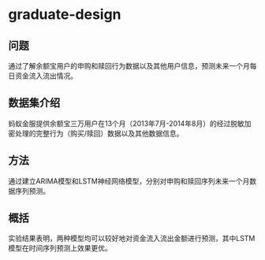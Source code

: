 # graduate-design
## 问题
通过了解余额宝用户的申购和赎回行为数据以及其他用户信息，预测未来一个月每日资金流入流出情况。  
## 数据集介绍
蚂蚁金服提供余额宝三万用户在13个月（2013年7月-2014年8月）的经过脱敏加密处理的完整行为（购买/赎回）数据以及其他数据信息。
## 方法
通过建立ARIMA模型和LSTM神经网络模型，分别对申购和赎回序列未来一个月数据序列预测。
## 概括
实验结果表明，两种模型均可以较好地对资金流入流出金额进行预测，其中LSTM模型在时间序列预测上效果更优。
